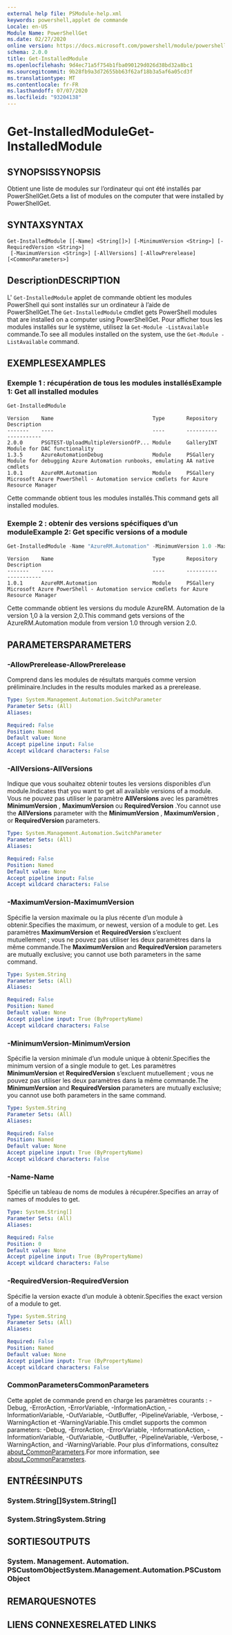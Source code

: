 ```yaml
---
external help file: PSModule-help.xml
keywords: powershell,applet de commande
Locale: en-US
Module Name: PowerShellGet
ms.date: 02/27/2020
online version: https://docs.microsoft.com/powershell/module/powershellget/get-installedmodule?view=powershell-7.1&WT.mc_id=ps-gethelp
schema: 2.0.0
title: Get-InstalledModule
ms.openlocfilehash: 9d4ec71a5f754b1fba090129d026d38bd32a8bc1
ms.sourcegitcommit: 9b28fb9a3d72655bb63f62af18b3a5af6a05cd3f
ms.translationtype: MT
ms.contentlocale: fr-FR
ms.lasthandoff: 07/07/2020
ms.locfileid: "93204138"
---
```

# <span data-ttu-id="f1d30-103">Get-InstalledModule</span><span class="sxs-lookup"><span data-stu-id="f1d30-103">Get-InstalledModule</span></span>

## <span data-ttu-id="f1d30-104">SYNOPSIS</span><span class="sxs-lookup"><span data-stu-id="f1d30-104">SYNOPSIS</span></span>
<span data-ttu-id="f1d30-105">Obtient une liste de modules sur l’ordinateur qui ont été installés par PowerShellGet.</span><span class="sxs-lookup"><span data-stu-id="f1d30-105">Gets a list of modules on the computer that were installed by PowerShellGet.</span></span>

## <span data-ttu-id="f1d30-106">SYNTAX</span><span class="sxs-lookup"><span data-stu-id="f1d30-106">SYNTAX</span></span>

```
Get-InstalledModule [[-Name] <String[]>] [-MinimumVersion <String>] [-RequiredVersion <String>]
 [-MaximumVersion <String>] [-AllVersions] [-AllowPrerelease] [<CommonParameters>]
```

## <span data-ttu-id="f1d30-107">Description</span><span class="sxs-lookup"><span data-stu-id="f1d30-107">DESCRIPTION</span></span>

<span data-ttu-id="f1d30-108">L' `Get-InstalledModule` applet de commande obtient les modules PowerShell qui sont installés sur un ordinateur à l’aide de PowerShellGet.</span><span class="sxs-lookup"><span data-stu-id="f1d30-108">The `Get-InstalledModule` cmdlet gets PowerShell modules that are installed on a computer using PowerShellGet.</span></span> <span data-ttu-id="f1d30-109">Pour afficher tous les modules installés sur le système, utilisez la `Get-Module -ListAvailable` commande.</span><span class="sxs-lookup"><span data-stu-id="f1d30-109">To see all modules installed on the system, use the `Get-Module -ListAvailable` command.</span></span>

## <span data-ttu-id="f1d30-110">EXEMPLES</span><span class="sxs-lookup"><span data-stu-id="f1d30-110">EXAMPLES</span></span>

### <span data-ttu-id="f1d30-111">Exemple 1 : récupération de tous les modules installés</span><span class="sxs-lookup"><span data-stu-id="f1d30-111">Example 1: Get all installed modules</span></span>

```powershell
Get-InstalledModule
```

```Output
Version    Name                                Type       Repository     Description
-------    ----                                ----       ----------     -----------
2.0.0      PSGTEST-UploadMultipleVersionOfP... Module     GalleryINT     Module for DAC functionality
1.3.5      AzureAutomationDebug                Module     PSGallery      Module for debugging Azure Automation runbooks, emulating AA native cmdlets
1.0.1      AzureRM.Automation                  Module     PSGallery      Microsoft Azure PowerShell - Automation service cmdlets for Azure Resource Manager
```

<span data-ttu-id="f1d30-112">Cette commande obtient tous les modules installés.</span><span class="sxs-lookup"><span data-stu-id="f1d30-112">This command gets all installed modules.</span></span>

### <span data-ttu-id="f1d30-113">Exemple 2 : obtenir des versions spécifiques d’un module</span><span class="sxs-lookup"><span data-stu-id="f1d30-113">Example 2: Get specific versions of a module</span></span>

```powershell
Get-InstalledModule -Name "AzureRM.Automation" -MinimumVersion 1.0 -MaximumVersion 2.0
```

```Output
Version    Name                                Type       Repository     Description
-------    ----                                ----       ----------     -----------
1.0.1      AzureRM.Automation                  Module     PSGallery      Microsoft Azure PowerShell - Automation service cmdlets for Azure Resource Manager
```

<span data-ttu-id="f1d30-114">Cette commande obtient les versions du module AzureRM. Automation de la version 1,0 à la version 2,0.</span><span class="sxs-lookup"><span data-stu-id="f1d30-114">This command gets versions of the AzureRM.Automation module from version 1.0 through version 2.0.</span></span>

## <span data-ttu-id="f1d30-115">PARAMETERS</span><span class="sxs-lookup"><span data-stu-id="f1d30-115">PARAMETERS</span></span>

### <span data-ttu-id="f1d30-116">-AllowPrerelease</span><span class="sxs-lookup"><span data-stu-id="f1d30-116">-AllowPrerelease</span></span>

<span data-ttu-id="f1d30-117">Comprend dans les modules de résultats marqués comme version préliminaire.</span><span class="sxs-lookup"><span data-stu-id="f1d30-117">Includes in the results modules marked as a prerelease.</span></span>

```yaml
Type: System.Management.Automation.SwitchParameter
Parameter Sets: (All)
Aliases:

Required: False
Position: Named
Default value: None
Accept pipeline input: False
Accept wildcard characters: False
```

### <span data-ttu-id="f1d30-118">-AllVersions</span><span class="sxs-lookup"><span data-stu-id="f1d30-118">-AllVersions</span></span>

<span data-ttu-id="f1d30-119">Indique que vous souhaitez obtenir toutes les versions disponibles d’un module.</span><span class="sxs-lookup"><span data-stu-id="f1d30-119">Indicates that you want to get all available versions of a module.</span></span>
<span data-ttu-id="f1d30-120">Vous ne pouvez pas utiliser le paramètre **AllVersions** avec les paramètres **MinimumVersion** , **MaximumVersion** ou **RequiredVersion** .</span><span class="sxs-lookup"><span data-stu-id="f1d30-120">You cannot use the **AllVersions** parameter with the **MinimumVersion** , **MaximumVersion** , or **RequiredVersion** parameters.</span></span>

```yaml
Type: System.Management.Automation.SwitchParameter
Parameter Sets: (All)
Aliases:

Required: False
Position: Named
Default value: None
Accept pipeline input: False
Accept wildcard characters: False
```

### <span data-ttu-id="f1d30-121">-MaximumVersion</span><span class="sxs-lookup"><span data-stu-id="f1d30-121">-MaximumVersion</span></span>

<span data-ttu-id="f1d30-122">Spécifie la version maximale ou la plus récente d’un module à obtenir.</span><span class="sxs-lookup"><span data-stu-id="f1d30-122">Specifies the maximum, or newest, version of a module to get.</span></span> <span data-ttu-id="f1d30-123">Les paramètres **MaximumVersion** et **RequiredVersion** s’excluent mutuellement ; vous ne pouvez pas utiliser les deux paramètres dans la même commande.</span><span class="sxs-lookup"><span data-stu-id="f1d30-123">The **MaximumVersion** and **RequiredVersion** parameters are mutually exclusive; you cannot use both parameters in the same command.</span></span>

```yaml
Type: System.String
Parameter Sets: (All)
Aliases:

Required: False
Position: Named
Default value: None
Accept pipeline input: True (ByPropertyName)
Accept wildcard characters: False
```

### <span data-ttu-id="f1d30-124">-MinimumVersion</span><span class="sxs-lookup"><span data-stu-id="f1d30-124">-MinimumVersion</span></span>

<span data-ttu-id="f1d30-125">Spécifie la version minimale d’un module unique à obtenir.</span><span class="sxs-lookup"><span data-stu-id="f1d30-125">Specifies the minimum version of a single module to get.</span></span> <span data-ttu-id="f1d30-126">Les paramètres **MinimumVersion** et **RequiredVersion** s’excluent mutuellement ; vous ne pouvez pas utiliser les deux paramètres dans la même commande.</span><span class="sxs-lookup"><span data-stu-id="f1d30-126">The **MinimumVersion** and **RequiredVersion** parameters are mutually exclusive; you cannot use both parameters in the same command.</span></span>

```yaml
Type: System.String
Parameter Sets: (All)
Aliases:

Required: False
Position: Named
Default value: None
Accept pipeline input: True (ByPropertyName)
Accept wildcard characters: False
```

### <span data-ttu-id="f1d30-127">-Name</span><span class="sxs-lookup"><span data-stu-id="f1d30-127">-Name</span></span>

<span data-ttu-id="f1d30-128">Spécifie un tableau de noms de modules à récupérer.</span><span class="sxs-lookup"><span data-stu-id="f1d30-128">Specifies an array of names of modules to get.</span></span>

```yaml
Type: System.String[]
Parameter Sets: (All)
Aliases:

Required: False
Position: 0
Default value: None
Accept pipeline input: True (ByPropertyName)
Accept wildcard characters: False
```

### <span data-ttu-id="f1d30-129">-RequiredVersion</span><span class="sxs-lookup"><span data-stu-id="f1d30-129">-RequiredVersion</span></span>

<span data-ttu-id="f1d30-130">Spécifie la version exacte d’un module à obtenir.</span><span class="sxs-lookup"><span data-stu-id="f1d30-130">Specifies the exact version of a module to get.</span></span>

```yaml
Type: System.String
Parameter Sets: (All)
Aliases:

Required: False
Position: Named
Default value: None
Accept pipeline input: True (ByPropertyName)
Accept wildcard characters: False
```

### <span data-ttu-id="f1d30-131">CommonParameters</span><span class="sxs-lookup"><span data-stu-id="f1d30-131">CommonParameters</span></span>

<span data-ttu-id="f1d30-132">Cette applet de commande prend en charge les paramètres courants : -Debug, -ErrorAction, -ErrorVariable, -InformationAction, -InformationVariable, -OutVariable, -OutBuffer, -PipelineVariable, -Verbose, -WarningAction et -WarningVariable.</span><span class="sxs-lookup"><span data-stu-id="f1d30-132">This cmdlet supports the common parameters: -Debug, -ErrorAction, -ErrorVariable, -InformationAction, -InformationVariable, -OutVariable, -OutBuffer, -PipelineVariable, -Verbose, -WarningAction, and -WarningVariable.</span></span> <span data-ttu-id="f1d30-133">Pour plus d’informations, consultez [about_CommonParameters](../Microsoft.PowerShell.Core/About/about_CommonParameters.md).</span><span class="sxs-lookup"><span data-stu-id="f1d30-133">For more information, see [about_CommonParameters](../Microsoft.PowerShell.Core/About/about_CommonParameters.md).</span></span>

## <span data-ttu-id="f1d30-134">ENTRÉES</span><span class="sxs-lookup"><span data-stu-id="f1d30-134">INPUTS</span></span>

### <span data-ttu-id="f1d30-135">System.String[]</span><span class="sxs-lookup"><span data-stu-id="f1d30-135">System.String[]</span></span>

### <span data-ttu-id="f1d30-136">System.String</span><span class="sxs-lookup"><span data-stu-id="f1d30-136">System.String</span></span>

## <span data-ttu-id="f1d30-137">SORTIES</span><span class="sxs-lookup"><span data-stu-id="f1d30-137">OUTPUTS</span></span>

### <span data-ttu-id="f1d30-138">System. Management. Automation. PSCustomObject</span><span class="sxs-lookup"><span data-stu-id="f1d30-138">System.Management.Automation.PSCustomObject</span></span>

## <span data-ttu-id="f1d30-139">REMARQUES</span><span class="sxs-lookup"><span data-stu-id="f1d30-139">NOTES</span></span>

## <span data-ttu-id="f1d30-140">LIENS CONNEXES</span><span class="sxs-lookup"><span data-stu-id="f1d30-140">RELATED LINKS</span></span>

